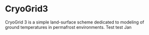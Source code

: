 # CryoGrid3
CryoGrid 3 is a simple land-surface scheme dedicated to modeling of ground temperatures in permafrost environments.
Test
test Jan
